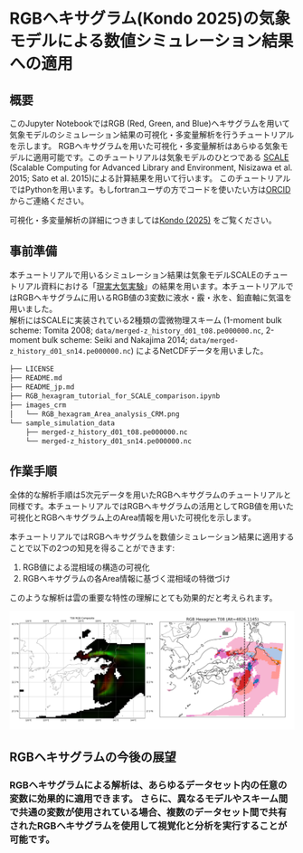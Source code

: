 # RGBヘキサグラム(Kondo 2025)の気象モデルによる数値シミュレーション結果への適用
## 概要
このJupyter NotebookではRGB (Red, Green, and Blue)ヘキサグラムを用いて気象モデルのシミュレーション結果の可視化・多変量解析を行うチュートリアルを示します。
RGBヘキサグラムを用いた可視化・多変量解析はあらゆる気象モデルに適用可能です。このチュートリアルは気象モデルのひとつである [SCALE](https://scale.riken.jp) (Scalable Computing for Advanced Library and Environment, Nisizawa et al. 2015; Sato et al. 2015)による計算結果を用いて行います。
このチュートリアルではPythonを用います。もしfortranユーザの方でコードを使いたい方は[ORCID](https://orcid.org/0000-0003-4434-7877)からご連絡ください。

可視化・多変量解析の詳細につきましては[Kondo (2025)](https://doi.org/10.2151/sola.2025-028) をご覧ください。


## 事前準備
本チュートリアルで用いるシミュレーション結果は気象モデルSCALEのチュートリアル資料における「[現実大気実験](https://scale.riken.jp/archives/scale_users_guide.v5.5.4.pdf)」の結果を用います。本チュートリアルではRGBヘキサグラムに用いるRGB値の3変数に液水・霰・氷を、鉛直軸に気温を用いました。 </br>
解析にはSCALEに実装されている2種類の雲微物理スキーム (1-moment bulk scheme: Tomita 2008; `data/merged-z_history_d01_t08.pe000000.nc`, 2-moment bulk scheme: Seiki and Nakajima 2014; `data/merged-z_history_d01_sn14.pe000000.nc`) によるNetCDFデータを用いました。

```
├── LICENSE
├── README.md
├── README_jp.md
├── RGB_hexagram_tutorial_for_SCALE_comparison.ipynb
├── images_crm
│   └── RGB_hexagram_Area_analysis_CRM.png
└── sample_simulation_data
    ├── merged-z_history_d01_t08.pe000000.nc
    └── merged-z_history_d01_sn14.pe000000.nc
```

## 作業手順
全体的な解析手順は5次元データを用いたRGBヘキサグラムのチュートリアルと同様です。本チュートリアルではRGBヘキサグラムの活用としてRGB値を用いた可視化とRGBヘキサグラム上のArea情報を用いた可視化を示します。

本チュートリアルではRGBヘキサグラムを数値シミュレーション結果に適用することで以下の2つの知見を得ることができます:
1. RGB値による混相域の構造の可視化
2. RGBヘキサグラムの各Area情報に基づく混相域の特徴づけ

このような解析は雲の重要な特性の理解にとても効果的だと考えられます。

<img src="images_crm/RGB_hexagram_Area_analysis_CRM.png" alt="RGB Hexagram with k=2" width="800">

## RGBヘキサグラムの今後の展望
### RGBヘキサグラムによる解析は、あらゆるデータセット内の任意の変数に効果的に適用できます。 さらに、異なるモデルやスキーム間で共通の変数が使用されている場合、複数のデータセット間で共有されたRGBヘキサグラムを使用して視覚化と分析を実行することが可能です。

